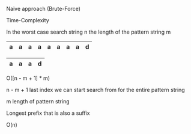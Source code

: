 Naive approach (Brute-Force)

Time-Complexity

In the worst case search string n the length of the pattern string m

| a | a | a | a | a | a | a | a | d |
|---|---|---|---|---|---|---|---|---|


| a | a | a | d |
|---|---|---|---|


O([n - m + 1] * m) 

n - m + 1 last index we can start search from for the entire pattern string

m length of pattern string

Longest prefix that is also a suffix

O(n)
